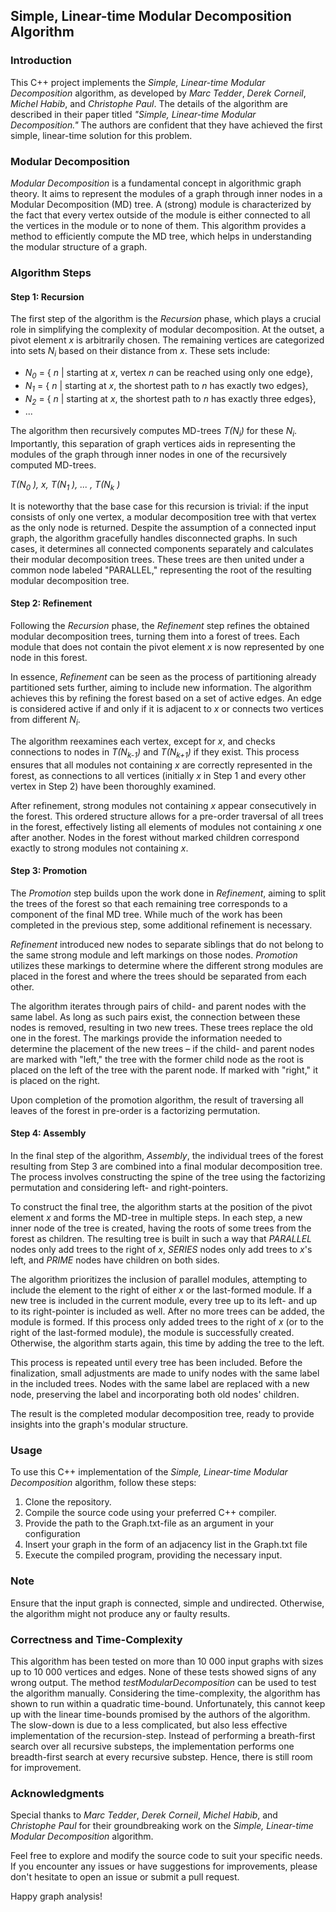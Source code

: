## Simple, Linear-time Modular Decomposition Algorithm

### Introduction
This C++ project implements the *Simple, Linear-time Modular Decomposition* algorithm, as developed by *Marc Tedder*, *Derek Corneil*, *Michel Habib*, and *Christophe Paul*. The details of the algorithm are described in their paper titled *"Simple, Linear-time Modular Decomposition."* The authors are confident that they have achieved the first simple, linear-time solution for this problem.

### Modular Decomposition
*Modular Decomposition* is a fundamental concept in algorithmic graph theory. It aims to represent the modules of a graph through inner nodes in a Modular Decomposition (MD) tree. A (strong) module is characterized by the fact that every vertex outside of the module is either connected to all the vertices in the module or to none of them. This algorithm provides a method to efficiently compute the MD tree, which helps in understanding the modular structure of a graph.

### Algorithm Steps

#### Step 1: Recursion
The first step of the algorithm is the *Recursion* phase, which plays a crucial role in simplifying the complexity of modular decomposition. At the outset, a pivot element *x* is arbitrarily chosen. The remaining vertices are categorized into sets *N<sub>i</sub>* based on their distance from *x*. These sets include:

- *N<sub>0</sub>* = { *n* | starting at *x*, vertex *n* can be reached using only one edge},
- *N<sub>1</sub>* = { *n* | starting at *x*, the shortest path to *n* has exactly two edges},
- *N<sub>2</sub>* = { *n* | starting at *x*, the shortest path to *n* has exactly three edges},
- ...

The algorithm then recursively computes MD-trees *T(N<sub>i</sub>)* for these *N<sub>i</sub>*. Importantly, this separation of graph vertices aids in representing the modules of the graph through inner nodes in one of the recursively computed MD-trees.

*T(N<sub>0</sub> ), x, T(N<sub>1</sub> ), ... , T(N<sub>k</sub> )*

It is noteworthy that the base case for this recursion is trivial: if the input consists of only one vertex, a modular decomposition tree with that vertex as the only node is returned. Despite the assumption of a connected input graph, the algorithm gracefully handles disconnected graphs. In such cases, it determines all connected components separately and calculates their modular decomposition trees. These trees are then united under a common node labeled "PARALLEL," representing the root of the resulting modular decomposition tree.

#### Step 2: Refinement
Following the *Recursion* phase, the *Refinement* step refines the obtained modular decomposition trees, turning them into a forest of trees. Each module that does not contain the pivot element *x* is now represented by one node in this forest.

In essence, *Refinement* can be seen as the process of partitioning already partitioned sets further, aiming to include new information. The algorithm achieves this by refining the forest based on a set of active edges. An edge is considered active if and only if it is adjacent to *x* or connects two vertices from different *N<sub>i</sub>*.

The algorithm reexamines each vertex, except for *x*, and checks connections to nodes in *T(N<sub>k-1</sub>)* and *T(N<sub>k+1</sub>)* if they exist. This process ensures that all modules not containing *x* are correctly represented in the forest, as connections to all vertices (initially *x* in Step 1 and every other vertex in Step 2) have been thoroughly examined.

After refinement, strong modules not containing *x* appear consecutively in the forest. This ordered structure allows for a pre-order traversal of all trees in the forest, effectively listing all elements of modules not containing *x* one after another. Nodes in the forest without marked children correspond exactly to strong modules not containing *x*.

#### Step 3: Promotion
The *Promotion* step builds upon the work done in *Refinement*, aiming to split the trees of the forest so that each remaining tree corresponds to a component of the final MD tree. While much of the work has been completed in the previous step, some additional refinement is necessary.

*Refinement* introduced new nodes to separate siblings that do not belong to the same strong module and left markings on those nodes. *Promotion* utilizes these markings to determine where the different strong modules are placed in the forest and where the trees should be separated from each other.

The algorithm iterates through pairs of child- and parent nodes with the same label. As long as such pairs exist, the connection between these nodes is removed, resulting in two new trees. These trees replace the old one in the forest. The markings provide the information needed to determine the placement of the new trees – if the child- and parent nodes are marked with "left," the tree with the former child node as the root is placed on the left of the tree with the parent node. If marked with "right," it is placed on the right.

Upon completion of the promotion algorithm, the result of traversing all leaves of the forest in pre-order is a factorizing permutation.

#### Step 4: Assembly
In the final step of the algorithm, *Assembly*, the individual trees of the forest resulting from Step 3 are combined into a final modular decomposition tree. The process involves constructing the spine of the tree using the factorizing permutation and considering left- and right-pointers.

To construct the final tree, the algorithm starts at the position of the pivot element *x* and forms the MD-tree in multiple steps. In each step, a new inner node of the tree is created, having the roots of some trees from the forest as children. The resulting tree is built in such a way that *PARALLEL* nodes only add trees to the right of *x*, *SERIES* nodes only add trees to *x*'s left, and *PRIME* nodes have children on both sides.

The algorithm prioritizes the inclusion of parallel modules, attempting to include the element to the right of either *x* or the last-formed module. If a new tree is included in the current module, every tree up to its left- and up to its right-pointer is included as well. After no more trees can be added, the module is formed. If this process only added trees to the right of *x* (or to the right of the last-formed module), the module is successfully created. Otherwise, the algorithm starts again, this time by adding the tree to the left.

This process is repeated until every tree has been included. Before the finalization, small adjustments are made to unify nodes with the same label in the included trees. Nodes with the same label are replaced with a new node, preserving the label and incorporating both old nodes' children.

The result is the completed modular decomposition tree, ready to provide insights into the graph's modular structure.
### Usage
To use this C++ implementation of the *Simple, Linear-time Modular Decomposition* algorithm, follow these steps:

1. Clone the repository.
2. Compile the source code using your preferred C++ compiler.
3. Provide the path to the Graph.txt-file as an argument in your configuration
4. Insert your graph in the form of an adjacency list in the Graph.txt file
5. Execute the compiled program, providing the necessary input.

### Note
Ensure that the input graph is connected, simple and undirected. Otherwise, the algorithm might not produce any or faulty results.

### Correctness and Time-Complexity
This algorithm has been tested on more than 10 000 input graphs with sizes up to 10 000 vertices and edges. None of these tests showed signs of any wrong output. The method *testModularDecomposition*
can be used to test the algorithm manually.
Considering the time-complexity, the algorithm has shown to run within a quadratic time-bound. Unfortunately, this cannot keep up with the linear time-bounds promised by the authors of the algorithm.
The slow-down is due to a less complicated, but also less effective implementation of the recursion-step. Instead of performing a breath-first search over all recursive substeps, the implementation
performs one breadth-first search at every recursive substep. Hence, there is still room for improvement.

### Acknowledgments
Special thanks to *Marc Tedder*, *Derek Corneil*, *Michel Habib*, and *Christophe Paul* for their groundbreaking work on the *Simple, Linear-time Modular Decomposition* algorithm.

Feel free to explore and modify the source code to suit your specific needs. If you encounter any issues or have suggestions for improvements, please don't hesitate to open an issue or submit a pull request.

Happy graph analysis!
